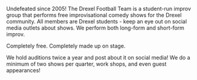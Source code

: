 Undefeated since 2005! The Drexel Football Team is a student-run improv group that performs free improvisational comedy shows for the Drexel community. All members are Drexel students - keep an eye out on social media outlets about shows. We perform both long-form and short-form improv.

Completely free. Completely made up on stage.

We hold auditions twice a year and post about it on social media! We do a minimum of two shows per quarter, work shops, and even guest appearances!